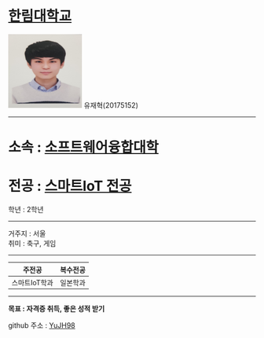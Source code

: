 # [한림대학교][1]             
[1]:https://www.hallym.ac.kr/                    
        
<img src=YJH.jpg height=150 width=150>
유재혁(20175152)

---

# 소속 : [소프트웨어융합대학][2]  
[2]:https://sw.hallym.ac.kr/ 
# 전공 : [스마트IoT 전공][3]    
[3]:https://sw.hallym.ac.kr/index.php?mp=2_4     
학년 : 2학년      

----------------

거주지 : 서울         
취미 : 축구, 게임   

----------
|주전공|복수전공|     
|---|---|      
|스마트IoT학과|일본학과|     

---------------------

**목표 : 자격증 취득, 좋은 성적 받기**    


github 주소 : [YuJH98][github]    

[github]:http://github.com/YuJH98


